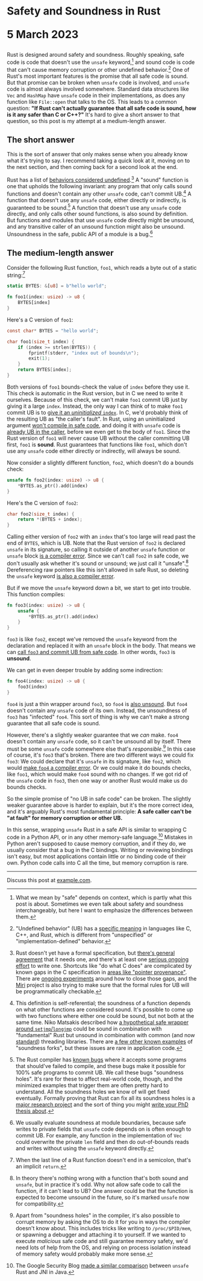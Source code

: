 # Safety and Soundness in Rust <p class="subtitle">5 March 2023</p>

Rust is designed around safety and soundness. Roughly speaking, safe code is
code that doesn't use the `unsafe` keyword,[^safe_meanings] and sound code is
code that can't cause memory corruption or other undefined
behavior.[^undefined_behavior] One of Rust's most important features is the
promise that all safe code is sound. But that promise can be broken when
`unsafe` code is involved, and `unsafe` code is almost always involved
somewhere. Standard data structures like `Vec` and `HashMap` have `unsafe` code
in their implementations, as does any function like `File::open` that talks to
the OS. This leads to a common question: **"If Rust can't actually guarantee
that all safe code is sound, how is it any safer than C or C++?"** It's hard to
give a short answer to that question, so this post is my attempt at a
medium-length answer.

## The short answer

This is the sort of answer that only makes sense when you already know what
it's trying to say. I recommend taking a quick look at it, moving on to the
next section, and then coming back for a second look at the end.

Rust has a list of [behaviors considered
undefined](https://doc.rust-lang.org/reference/behavior-considered-undefined.html).[^formal_spec]
A "sound" function is one that upholds the following invariant: any program
that only calls sound functions and doesn't contain any other `unsafe` code,
can't commit UB.[^self_referential] A function that doesn't use any `unsafe`
code, either directly or indirectly, is guaranteed to be
sound.[^soundness_holes] A function that doesn't use any `unsafe` code
directly, and only calls other sound functions, is also sound by definition.
But functions and modules that use `unsafe` code directly might be unsound, and
any transitive caller of an unsound function might also be unsound. Unsoundness
in the safe, public API of a module is a bug.[^module_soundness]

## The medium-length answer

Consider the following Rust function, `foo1`, which reads a byte out of a
static string:[^implicit_return]

```rust
static BYTES: &[u8] = b"hello world";

fn foo1(index: usize) -> u8 {
    BYTES[index]
}
```

Here's a C version of `foo1`:

```c
const char* BYTES = "hello world";

char foo1(size_t index) {
    if (index >= strlen(BYTES)) {
        fprintf(stderr, "index out of bounds\n");
        exit(1);
    }
    return BYTES[index];
}
```

Both versions of `foo1` bounds-check the value of `index` before they use it.
This check is automatic in the Rust version, but in C we need to write it
ourselves. Because of this check, we can't make `foo1` commit UB just by giving
it a large `index`. Instead, the only way I can think of to make `foo1` commit
UB is to [give it an _uninitialized_ `index`](https://godbolt.org/z/e5bbq95hx).
In C, we'd probably think of the resulting UB as "the caller's fault". In Rust,
using an uninitialized argument [won't compile in safe
code](https://play.rust-lang.org/?version=stable&mode=debug&edition=2021&gist=e23c9b052892c7c3e2b8bf5cd9f5cd98),
and doing it with `unsafe` code is [already UB in the
caller](https://play.rust-lang.org/?version=stable&mode=debug&edition=2021&gist=be72905a4c634a62298d4aca5cca6dc4),
before we even get to the body of `foo1`. Since the Rust version of `foo1` will
never cause UB without the caller committing UB first, `foo1` is **sound**.
Rust guarantees that functions like `foo1`, which don't use any `unsafe` code
either directly or indirectly, will always be sound.

Now consider a slightly different function, `foo2`, which doesn't do a bounds
check:

```rust
unsafe fn foo2(index: usize) -> u8 {
    *BYTES.as_ptr().add(index)
}
```

Here's the C version of `foo2`:

```c
char foo2(size_t index) {
    return *(BYTES + index);
}
```

Calling either version of `foo2` with an `index` that's too large will read
past the end of `BYTES`, which is UB. Note that the Rust version of `foo2` is
declared `unsafe` in its signature, so calling it outside of another `unsafe`
function or `unsafe` block [is a compiler
error](https://play.rust-lang.org/?version=stable&mode=debug&edition=2021&gist=ad9e08dd2e82a7411549a959c3eecf6b).
Since we can't call `foo2` in safe code, we don't usually ask whether it's
sound or unsound; we just call it "unsafe".[^unsafe_and_sound] Dereferencing
raw pointers like this isn't allowed in safe Rust, so deleting the `unsafe`
keyword [is also a compiler
error](https://play.rust-lang.org/?version=stable&mode=debug&edition=2021&gist=e032302c44ce33a78b8c189ef488fc50).

But if we move the `unsafe` keyword down a bit, we start to get into trouble.
This function compiles:

```rust
fn foo3(index: usize) -> u8 {
    unsafe {
        *BYTES.as_ptr().add(index)
    }
}
```

`foo3` is like `foo2`, except we've removed the `unsafe` keyword from the
declaration and replaced it with an `unsafe` block in the body. That means we
can [call `foo3` and commit UB from safe
code](https://play.rust-lang.org/?version=stable&mode=debug&edition=2021&gist=2546a5a170867d564e26ca01edd03b80).
In other words, `foo3` is **unsound**.

We can get in even deeper trouble by adding some indirection:

```rust
fn foo4(index: usize) -> u8 {
    foo3(index)
}
```

`foo4` is just a thin wrapper around `foo3`, so `foo4` is [also
unsound](https://play.rust-lang.org/?version=stable&mode=debug&edition=2021&gist=a6d4a020eecfd0f01f8252ed24c4a254).
But `foo4` doesn't contain any `unsafe` code of its own. Instead, the
unsoundness of `foo3` has "infected" `foo4`. This sort of thing is why we can't
make a strong guarantee that all safe code is sound.

However, there's a slightly weaker guarantee that we _can_ make. `foo4` doesn't
contain any `unsafe` code, so it can't be unsound all by itself. There must be
some `unsafe` code somewhere else that's *responsible*.[^weird_exceptions] In
this case of course, it's `foo3` that's broken. There are two different ways we
could fix `foo3`: We could declare that it's `unsafe` in its signature, like
`foo2`, which would [make `foo4` a compiler
error](https://play.rust-lang.org/?version=stable&mode=debug&edition=2021&gist=62bc28bc732a2c861544ccdfd1b4854d).
Or we could make it do bounds checks, like `foo1`, which would make `foo4`
sound with no changes. If we got rid of the `unsafe` code in `foo3`, then one
way or another Rust would make us do bounds checks.

So the simple promise of "no UB in safe code" can be broken. The slightly
weaker guarantee above is harder to explain, but it's the more correct idea,
and it's arguably Rust's most fundamental principle: **A safe caller can't be
"at fault" for memory corruption or other UB.**

In this sense, wrapping `unsafe` Rust in a safe API is similar to wrapping C
code in a Python API, or in any other memory-safe language.[^google_jni]
Mistakes in Python aren't supposed to cause memory corruption, and if they do,
we usually consider that a bug in the C bindings. Writing or reviewing bindings
isn't easy, but most applications contain little or no binding code of their
own. Python code calls into C all the time, but memory corruption is rare.

---

Discuss this post at [example.com](https://example.com).

[^safe_meanings]: What we mean by "safe" depends on context, which is partly
  what this post is about. Sometimes we even talk about safety and soundness
  interchangeably, but here I want to emphasize the differences between them.

[^undefined_behavior]: "Undefined behavior" (UB) has a [specific
  meaning](https://en.wikipedia.org/wiki/Undefined_behavior) in languages like
  C, C++, and Rust, which is different from "unspecified" or
  "implementation-defined" behavior.

[^formal_spec]: Rust doesn't yet have a formal specification, but [there's
  general agreement](https://blog.m-ou.se/rust-standard/) that it needs one,
  and there's at least one [serious ongoing
  effort](https://ferrous-systems.com/ferrocene/) to write one. Shortcuts like
  "do what C does" are complicated by known gaps in the C specification in
  [areas like "pointer
  provenance"](https://www.ralfj.de/blog/2020/12/14/provenance.html). There are
  [ongoing experiments](https://github.com/rust-lang/rust/issues/95228) around
  how to close those gaps, and the [Miri](https://github.com/rust-lang/miri)
  project is also trying to make sure that the formal rules for UB will be
  programmatically checkable.

[^self_referential]: This definition is self-referential; the soundness of a
  function depends on what other functions are considered sound. It's possible
  to come up with two functions where either one could be sound, but not both
  at the same time. Niko Matsakis described how [a hypothetical safe wrapper
  around
  `setjmp`/`longjmp`](http://smallcultfollowing.com/babysteps/blog/2016/10/02/observational-equivalence-and-unsafe-code/#composing-unsafe-abstractions)
  could be sound in combination with "fundamental" Rust but unsound in
  combination with common (and now
  [standard](https://doc.rust-lang.org/stable/std/thread/fn.scope.html))
  threading libraries. There are [a few other known
  examples](https://github.com/rust-lang/unsafe-code-guidelines/issues/379) of
  "soundness forks", but these issues are rare in application code.

[^soundness_holes]: The Rust compiler has [known
  bugs](https://lcnr.de/blog/diving-deep-implied-bounds-and-variance/) where it
  accepts some programs that should've failed to compile, and these bugs make
  it possible for 100% safe programs to commit UB. We call these bugs
  "soundness holes". It's rare for these to affect real-world code, though, and
  the minimized examples that trigger them are often pretty hard to understand.
  All the soundness holes we know of will get fixed eventually. Formally
  proving that Rust can fix all its soundness holes is a [major research
  project](https://plv.mpi-sws.org/rustbelt/) and the sort of thing you might
  [write your PhD thesis about](https://research.ralfj.de/thesis.html).

[^module_soundness]: We usually evaluate soundness at module boundaries,
  because safe writes to private fields that `unsafe` code depends on is often
  enough to commit UB. For example, any function in the implementation of `Vec`
  could overwrite the private `len` field and then do out-of-bounds reads and
  writes without using the `unsafe` keyword directly.

[^implicit_return]: When the last line of a Rust function doesn't end in a
  semicolon, that's an implicit `return`.

[^unsafe_and_sound]: In theory there's nothing wrong with a function that's
  both sound and `unsafe`, but in practice it's odd. Why not allow safe code to
  call the function, if it can't lead to UB? One answer could be that the
  function is expected to become unsound in the future, so it's marked `unsafe`
  now for compatibility.

[^google_jni]: The Google Security Blog [made a similar
  comparison](https://security.googleblog.com/2022/12/memory-safe-languages-in-android-13.html)
  between `unsafe` Rust and JNI in Java.

[^weird_exceptions]: Apart from "soundness holes" in the compiler, it's also
  possible to corrupt memory by asking the OS to do it for you in ways the
  compiler doesn't know about. This includes tricks like writing to
  `/proc/$PID/mem`, or spawning a debugger and attaching it to yourself. If we
  wanted to execute _malicious_ safe code and still guarantee memory safety,
  we'd need lots of help from the OS, and relying on process isolation instead
  of memory safety would probably make more sense.
